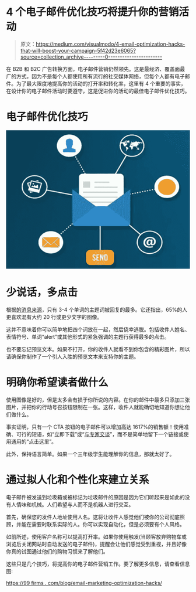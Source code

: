 # 4 个电子邮件优化技巧将提升你的营销活动

> 原文：<https://medium.com/visualmodo/4-email-optimization-hacks-that-will-boost-your-campaign-5f42d23e6065?source=collection_archive---------0----------------------->

在 B2B 和 B2C 广告转换方面，电子邮件营销仍然领先。这是最经济、覆盖面最广的方式，因为不是每个人都使用所有流行的社交媒体网络，但每个人都有电子邮件。为了最大限度地提高你的活动的打开率和转化率，这里有 4 个重要的事实，在设计你的电子邮件活动时要遵守，这是促进你的活动的最佳电子邮件优化技巧。

# 电子邮件优化技巧

![](img/9d7b1d903a0664b6eefae1a91cf0cdd3.png)

# 少说话，多点击

根据[的消息来源](https://99firms.com/blog/email-marketing-optimization-hacks/)，只有 3-4 个单词的主题词被回复的最多。它还指出，65%的人更喜欢混有大约 20 行或更少文字的图像。

这并不意味着你可以简单地把四个词放在一起，然后侥幸逃脱。包括收件人姓名、表情符号、单词“alert”或其他形式的紧急强调的主题行获得最多的点击。

也不要忘记预览文本。如果不打开，你的收件人就看不到你包含的精彩图片，所以请确保你制作了一个引人入胜的预览文本来支持你的主题。

# 明确你希望读者做什么

使用图像是好的，但是太多会有损于你所说的内容。在你的邮件中最多只添加三张图片，并把你的行动号召按钮限制在一张。这样，收件人就能确切地知道你想让他们做什么。

事实证明，只有一个 CTA 按钮的电子邮件可以增加高达 1617%的销售额！使用准确、可行的短语，如“立即下载”或“[与专家交谈](https://visualmodo.com/blog/)”，而不是简单地留下一个链接或使用通用的“点击这里”。

此外，保持语言简单。如果一个三年级学生能理解你的信息，那就太好了。

# 通过拟人化和个性化来建立关系

电子邮件被发送到垃圾箱或被标记为垃圾邮件的原因是因为它们听起来是如此的没有人情味和机械。人们希望与人而不是机器人进行交互。

首先，确保您的发件人地址使用人名。这将让收件人感觉他们被你的公司彻底照顾，并能在需要时联系实际的人。你可以实现自动化，但是必须要有个人风格。

如前所述，使用客户名称可以提高打开率。如果你使用触发(当顾客放弃购物车或浏览后关闭网站时自动发送的电子邮件)，提醒会让他们感觉受到重视，并且好像你真的试图通过他们的购物习惯来了解他们。

这些只是几个技巧，将提高你的电子邮件营销工作。要了解更多信息，请查看信息图:

[https://99 firms . com/blog/email-marketing-optimization-hacks/](https://99firms.com/blog/email-marketing-optimization-hacks/)